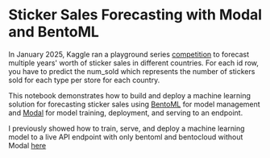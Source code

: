 # Sticker Sales Forecasting with Modal and BentoML

In January 2025, Kaggle ran a playground series [competition](https://www.kaggle.com/competitions/playground-series-s5e1/overview) to forecast multiple years' worth of sticker sales in different countries. For each id row, you have to predict the num_sold which represents the number of stickers sold for each type per store for each country.

This notebook demonstrates how to build and deploy a machine learning solution for forecasting sticker sales using [BentoML](https://www.bentoml.com/) for model management and [Modal](https://modal.com/) for model training, deployment, and serving to an endpoint.

I previously showed how to train, serve, and deploy a machine learning model to a live API endpoint with only bentoml and bentocloud without Modal [here](https://nbsanity.com/static/ac40bb062434c7446906d3eb8875e061/load.html) 